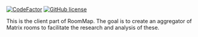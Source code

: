 [![CodeFactor](https://www.codefactor.io/repository/github/will3333/roommap-client/badge)](https://www.codefactor.io/repository/github/will3333/roommap-client)
[![GitHub license](https://img.shields.io/badge/license-Apache%20License%202.0-blue.svg?style=flat)](https://www.apache.org/licenses/LICENSE-2.0)

This is the client part of RoomMap. The goal is to create an aggregator of Matrix rooms to facilitate the research and analysis of these.